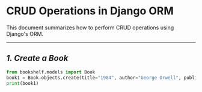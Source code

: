 # CRUD Operations in Django ORM

This document summarizes how to perform CRUD operations using Django's ORM.

---

## *1. Create a Book*
```python
from bookshelf.models import Book
book1 = Book.objects.create(title="1984", author="George Orwell", publication_year=1949)
print(book1)